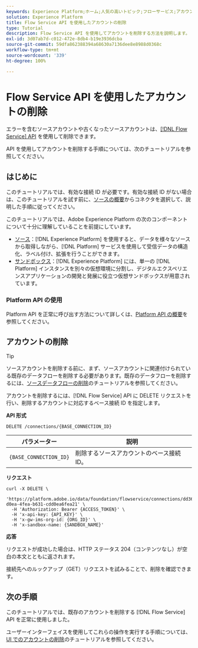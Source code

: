 ```yaml
---
keywords: Experience Platform;ホーム;人気の高いトピック;フローサービス;アカウントの削除;削除;API
solution: Experience Platform
title: Flow Service API を使用したアカウントの削除
type: Tutorial
description: Flow Service API を使用してアカウントを削除する方法を説明します。
exl-id: 3d07ab7d-c012-472e-8db4-b19e3936dcba
source-git-commit: 59dfa862388394a68630a7136dee8e8988d0368c
workflow-type: tm+mt
source-wordcount: '339'
ht-degree: 100%

---
```


# Flow Service API を使用したアカウントの削除

エラーを含むソースアカウントや古くなったソースアカウントは、[[!DNL Flow Service] API](https://www.adobe.io/experience-platform-apis/references/flow-service/) を使用して削除できます。

API を使用してアカウントを削除する手順については、次のチュートリアルを参照してください。

## はじめに

このチュートリアルでは、有効な接続 ID が必要です。有効な接続 ID がない場合は、このチュートリアルを試す前に、[ソースの概要](../../home.md)からコネクタを選択して、説明した手順に従ってください。

このチュートリアルでは、Adobe Experience Platform の次のコンポーネントについて十分に理解していることを前提にしています。

* [ソース](../../home.md)：[!DNL Experience Platform] を使用すると、データを様々なソースから取得しながら、[!DNL Platform] サービスを使用して受信データの構造化、ラベル付け、拡張を行うことができます。
* [サンドボックス](../../../sandboxes/home.md)：[!DNL Experience Platform] には、単一の [!DNL Platform] インスタンスを別々の仮想環境に分割し、デジタルエクスペリエンスアプリケーションの開発と発展に役立つ仮想サンドボックスが用意されています。

### Platform API の使用

Platform API を正常に呼び出す方法について詳しくは、[Platform API の概要](../../../landing/api-guide.md)を参照してください。

## アカウントの削除

>[!TIP]
>
>ソースアカウントを削除する前に、まず、ソースアカウントに関連付けられている既存のデータフローを削除する必要があります。既存のデータフローを削除するには、[ソースデータフローの削除](./delete-dataflows.md)のチュートリアルを参照してください。

アカウントを削除するには、[!DNL Flow Service] API に DELETE リクエストを行い、削除するアカウントに対応するベース接続 ID を指定します。

**API 形式**

```http
DELETE /connections/{BASE_CONNECTION_ID}
```

| パラメーター | 説明 |
| --- | --- |
| `{BASE_CONNECTION_ID}` | 削除するソースアカウントのベース接続 ID。 |

**リクエスト**

```shell
curl -X DELETE \
  'https://platform.adobe.io/data/foundation/flowservice/connections/dd3631cd-d0ea-4fea-b631-cdd0ea6fea21' \
  -H 'Authorization: Bearer {ACCESS_TOKEN}' \
  -H 'x-api-key: {API_KEY}' \
  -H 'x-gw-ims-org-id: {ORG_ID}' \
  -H 'x-sandbox-name: {SANDBOX_NAME}'
```

**応答**

リクエストが成功した場合は、HTTP ステータス 204（コンテンツなし）が空白の本文とともに返されます。

接続先へのルックアップ（GET）リクエストを試みることで、削除を確認できます。

## 次の手順

このチュートリアルでは、既存のアカウントを削除する [!DNL Flow Service] API を正常に使用しました。

ユーザーインターフェイスを使用してこれらの操作を実行する手順については、[UI でのアカウントの削除](../../tutorials/ui/delete-accounts.md)のチュートリアルを参照してください。
